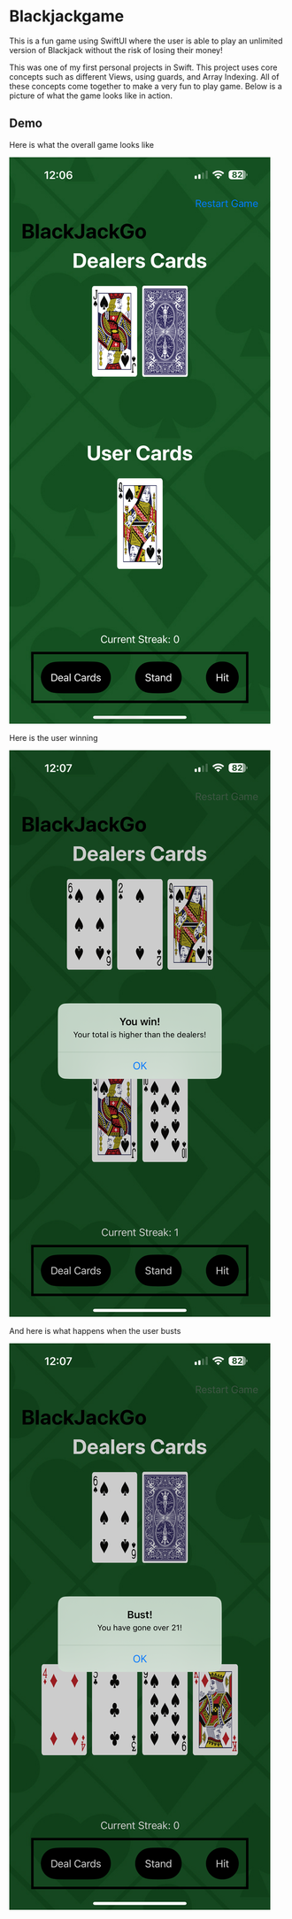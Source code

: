 # Blackjackgame
This is a fun game using SwiftUI where the user is able to play an unlimited version of Blackjack without the risk of losing their money!

This was one of my first personal projects in Swift. This project uses core concepts such as different Views, using guards, and Array Indexing. All of these concepts come together to make a very fun to play game. Below is a picture of what the game looks like in action.

## Demo
Here is what the overall game looks like

![Demo game](assets/demo/IMG_1034.PNG) 

Here is the user winning

![Demo game](assets/demo/IMG_1035.PNG) 


And here is what happens when the user busts

![Demo game](assets/demo/IMG_1036.PNG) 
